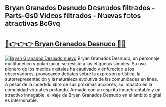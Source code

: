 ## Bryan Granados Desnudo D𝚎sn𝚞dos filtr𝚊dos - Parts-Gs0 Vid𝚎os filtr𝚊dos - N𝚞evas f𝚘tos atr𝚊ctivas BcGvq

# <h2><a href="http://mb74uh.tromn.icu/?c=Bryan+Granados+Desnudo">🔗👉👉👉 Bryan Granados Desnudo 🔗🔗</a></h2>

[![Bryan Granados Desnudo nuevo](https://i.imgur.com/pEAQMta.gif)](http://mb74uh.tromn.icu/?c=Bryan+Granados+Desnudo)
Bryan Granados Desnudo, un personaje multifacético y polarizador, se resiste a las etiquetas simples. Su uso pionero de los medios digitales ha cautivado y enfurecido a los observadores, provocando debates sobre la expresión artística, la autorrepresentación y la naturaleza evolutiva de las comunidades en línea. A pesar de la incertidumbre de sus próximas acciones, su impacto en la comunidad virtual es profundo. Armado con un espíritu inquebrantable y un atractivo innegable, el viaje de Bryan Granados Desnudo en el ámbito digital es interminable.
